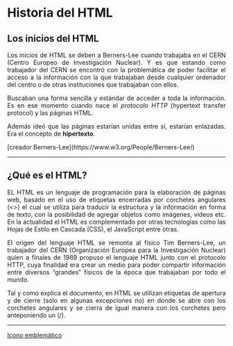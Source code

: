 ﻿# **Historia del HTML**
## **Los inicios del HTML**

<div style="text-align: justify">

Los inicios de HTML se deben a Berners-Lee cuando trabajaba en el CERN (Centro Europeo de Investigación Nuclear). Y es que estando como trabajador del CERN se encontró con la problemática de poder facilitar el acceso a la información con la que trabajaban desde cualquier ordenador del centro o de otras instituciones que trabajaban con ellos.

Buscaban una forma sencilla y estándar de acceder a toda la información. Es en ese momento cuando nace el *protocolo HTTP* (hypertext transfer protocol) y las páginas HTML. 

Además ideó que las páginas estarían unidas entre sí, estarían enlazadas. Era el concepto de **hipertexto**.  

</div>
[creador Berners-Lee](https://www.w3.org/People/Berners-Lee/)

-----


## **¿Qué es el HTML?**
<div style="text-align: justify">
EL HTML es un lenguaje de programación para la elaboración de páginas web, basado en el uso de etiquetas encerradas por corchetes angulares (<>) el cual se utiliza para traducir la estructura y la información en forma de texto, con la posibilidad de agregar objetos como imágenes, videos etc. En la actualidad el HTML es complementado por otras tecnologías como las Hojas de Estilo en Cascada (CSS), el JavaScript entre otras.

El origen del lenguaje HTML se remonta al físico Tim Berners-Lee, un trabajador del CERN (Organización Europea para la Investigación Nuclear) quien a finales de 1989 propuso el lenguaje HTML junto con el protocolo HTTP, cuya finalidad era crear un medio para poder compartir información entre diversos “grandes” físicos de la época que trabajaban por todo el mundo.

Tal y como explica el documento, en HTML se utilizan etiquetas de apertura y de cierre (solo en algunas excepciones no) en donde se abre con los corchetes angulares y se cierra de igual manera con los corchetes pero anteponiendo un (/).
</div>

-----


[Icono emblemático](https://www.gruponw.com/nwlib6/includes/phpthumb/phpThumb.php?src=/imagenes/html.jpg&w=700&f=jpg)
